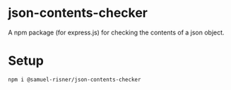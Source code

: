 # json-contents-checker

A npm package (for express.js) for checking the contents of a json object.

# Setup

```shell
npm i @samuel-risner/json-contents-checker
```
